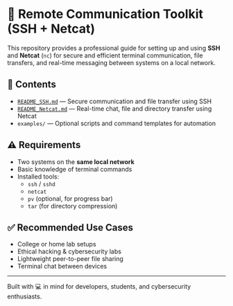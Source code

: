 # 🧠 Remote Communication Toolkit (SSH + Netcat)

This repository provides a professional guide for setting up and using **SSH** and **Netcat** (`nc`) for secure and efficient terminal communication, file transfers, and real-time messaging between systems on a local network.

## 📁 Contents

- [`README_SSH.md`](./README_SSH.md) — Secure communication and file transfer using SSH
- [`README_Netcat.md`](./README_Netcat.md) — Real-time chat, file and directory transfer using Netcat
- `examples/` — Optional scripts and command templates for automation

## ⚠️ Requirements

- Two systems on the **same local network**
- Basic knowledge of terminal commands
- Installed tools:
  - `ssh` / `sshd`
  - `netcat`
  - `pv` (optional, for progress bar)
  - `tar` (for directory compression)

## ✅ Recommended Use Cases

- College or home lab setups
- Ethical hacking & cybersecurity labs
- Lightweight peer-to-peer file sharing
- Terminal chat between devices

---

Built with 💻 in mind for developers, students, and cybersecurity enthusiasts.
